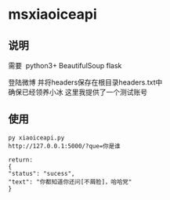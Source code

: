 # msxiaoiceapi
  
## 说明   
需要  python3+ BeautifulSoup flask

登陆微博 并将headers保存在根目录headers.txt中  
确保已经领养小冰 这里我提供了一个测试账号

## 使用
    py xiaoiceapi.py
    http://127.0.0.1:5000/?que=你是谁
    
    return:
    {  
    "status": "sucess",  
    "text": "你都知道你还问[不屑脸]，哈哈党"  
    }  
